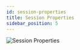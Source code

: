 ```yaml
---
id: session-properties
title: Session Properties
sidebar_position: 5
---
```

![Session Properties](/img/27.png)


